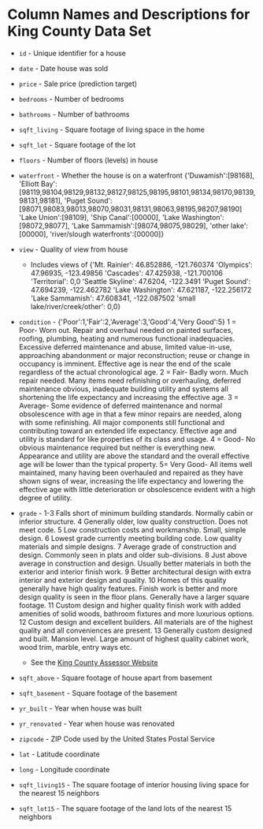 # Column Names and Descriptions for King County Data Set
* `id` - Unique identifier for a house
* `date` - Date house was sold
* `price` - Sale price (prediction target)
* `bedrooms` - Number of bedrooms
* `bathrooms` - Number of bathrooms
* `sqft_living` - Square footage of living space in the home
* `sqft_lot` - Square footage of the lot
* `floors` - Number of floors (levels) in house

* `waterfront` - Whether the house is on a waterfront
{'Duwamish':[98168],
'Elliott Bay':[98119,98104,98129,98132,98127,98125,98195,98101,98134,98170,98139,98131,98181], 
'Puget Sound':[98071,98083,98013,98070,98031,98131,98063,98195,98207,98190] 
'Lake Union':[98109], 
'Ship Canal':[00000], 
'Lake Washington':[98072,98077], 
'Lake Sammamish':[98074,98075,98029], 
'other lake':[00000], 
'river/slough waterfronts':[00000]}

* `view` - Quality of view from house
  * Includes views of 
  {'Mt. Rainier': 46.852886, -121.760374
  'Olympics': 47.96935, -123.49856
  'Cascades': 47.425938, -121.700106
  'Territorial': 0,0
  'Seattle Skyline': 47.6204, -122.3491 
  'Puget Sound': 47.694239, -122.462782
  'Lake Washington': 47.621187, -122.256172
  'Lake Sammamish': 47.608341, -122.087502
  'small lake/river/creek/other': 0,0} 
  
* `condition` - {'Poor':1,'Fair':2,'Average':3,'Good':4,'Very Good':5}
1 = Poor- Worn out. Repair and overhaul needed on painted surfaces, roofing, plumbing, heating and numerous functional inadequacies. Excessive deferred maintenance and abuse, limited value-in-use, approaching abandonment or major reconstruction; reuse or change in occupancy is imminent. Effective age is near the end of the scale regardless of the actual chronological age.
2 = Fair- Badly worn. Much repair needed. Many items need refinishing or overhauling, deferred maintenance obvious, inadequate building utility and systems all shortening the life expectancy and increasing the effective age.
3 = Average- Some evidence of deferred maintenance and normal obsolescence with age in that a few minor repairs are needed, along with some refinishing. All major components still functional and contributing toward an extended life expectancy. Effective age and utility is standard for like properties of its class and usage.
4 = Good- No obvious maintenance required but neither is everything new. Appearance and utility are above the standard and the overall effective age will be lower than the typical property.
5= Very Good- All items well maintained, many having been overhauled and repaired as they have shown signs of wear, increasing the life expectancy and lowering the effective age with little deterioration or obsolescence evident with a high degree of utility. 

* `grade` - 
1-3 Falls short of minimum building standards. Normally cabin or inferior structure.
4 Generally older, low quality construction. Does not meet code.
5 Low construction costs and workmanship. Small, simple design.
6 Lowest grade currently meeting building code. Low quality materials and simple designs.
7 Average grade of construction and design. Commonly seen in plats and older sub-divisions.
8 Just above average in construction and design. Usually better materials in both the exterior and interior finish work.
9 Better architectural design with extra interior and exterior design and quality.
10 Homes of this quality generally have high quality features. Finish work is better and more design quality is seen in the floor plans. Generally have a larger square footage.
11 Custom design and higher quality finish work with added amenities of solid woods, bathroom fixtures and more luxurious options.
12 Custom design and excellent builders. All materials are of the highest quality and all conveniences are present.
13 Generally custom designed and built. Mansion level. Large amount of highest quality cabinet work, wood trim, marble, entry ways etc.
  * See the [King County Assessor Website](https://info.kingcounty.gov/assessor/esales/Glossary.aspx?type=r#w) 

* `sqft_above` - Square footage of house apart from basement
* `sqft_basement` - Square footage of the basement
* `yr_built` - Year when house was built
* `yr_renovated` - Year when house was renovated
* `zipcode` - ZIP Code used by the United States Postal Service
* `lat` - Latitude coordinate
* `long` - Longitude coordinate
* `sqft_living15` - The square footage of interior housing living space for the nearest 15 neighbors
* `sqft_lot15` - The square footage of the land lots of the nearest 15 neighbors
